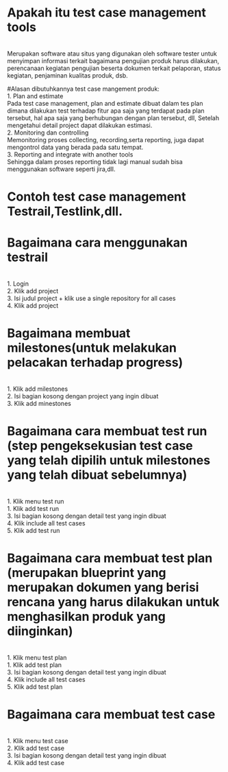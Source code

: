 # Apakah itu test case management tools 
<br/>Merupakan software atau situs yang digunakan oleh software tester untuk menyimpan informasi terkait bagaimana pengujian produk harus dilakukan, perencanaan kegiatan pengujian beserta dokumen terkait pelaporan, status kegiatan, penjaminan kualitas produk, dsb.

#Alasan dibutuhkannya test case mangement produk:
<br/>1. Plan and estimate
<br/>Pada test case management, plan and estimate dibuat dalam tes plan dimana dilakukan test terhadap fitur apa saja yang terdapat pada plan tersebut, hal apa saja yang berhubungan dengan plan tersebut, dll,
Setelah mengetahui detail project dapat dilakukan estimasi.
<br/>2. Monitoring dan controlling
<br/>Memonitoring proses collecting, recording,serta reporting, juga dapat mengontrol data yang berada pada satu tempat.
<br/>3. Reporting and integrate with another tools
<br/>Sehingga dalam proses reporting tidak lagi manual sudah bisa menggunakan software seperti jira,dll.

# Contoh test case management Testrail,Testlink,dll.

# Bagaimana cara menggunakan testrail
<br/>1. Login
<br/>2. Klik add project
<br/>3. Isi judul project + klik use a single repository for all cases
<br/>4. Klik add project

# Bagaimana membuat milestones(untuk melakukan pelacakan terhadap progress)
<br/>1. Klik add milestones
<br/>2. Isi bagian kosong dengan project yang ingin dibuat
<br/>3. Klik add minestones  

# Bagaimana cara membuat test run (step pengeksekusian test case yang telah dipilih untuk milestones yang telah dibuat sebelumnya)
<br/>1. Klik menu test run
<br/>1. Klik add test run
<br/>3. Isi bagian kosong dengan detail test yang ingin dibuat
<br/>4. Klik include all test cases
<br/>5. Klik add test run

# Bagaimana cara membuat test plan (merupakan blueprint yang merupakan dokumen yang berisi rencana yang harus dilakukan untuk menghasilkan produk yang diinginkan)
<br/>1. Klik menu test plan
<br/>1. Klik add test plan
<br/>3. Isi bagian kosong dengan detail test yang ingin dibuat
<br/>4. Klik include all test cases
<br/>5. Klik add test plan

# Bagaimana cara membuat test case 
<br/>1. Klik menu test case
<br/>2. Klik add test case
<br/>3. Isi bagian kosong dengan detail test yang ingin dibuat
<br/>4. Klik add test case


